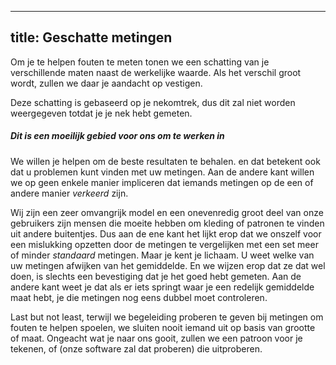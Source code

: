 ***

## title: Geschatte metingen

Om je te helpen fouten te meten tonen we een schatting van je verschillende maten naast de werkelijke waarde. Als het verschil groot wordt, zullen we daar je aandacht op vestigen.

<Tip>

Deze schatting is gebaseerd op je nekomtrek, dus dit zal niet worden weergegeven totdat je je nek hebt gemeten.

</Tip>

<Note>

##### Dit is een moeilijk gebied voor ons om te werken in

We willen je helpen om de beste resultaten te behalen. en dat betekent ook dat u problemen kunt vinden met uw metingen.
Aan de andere kant willen we op geen enkele manier impliceren dat iemands metingen op de een of andere manier *verkeerd* zijn.

Wij zijn een zeer omvangrijk model en een onevenredig groot deel van onze gebruikers zijn mensen die moeite hebben om kleding of patronen te vinden uit andere buitentjes.
Dus aan de ene kant het lijkt erop dat we onszelf voor een mislukking opzetten door de metingen te vergelijken met een set meer of minder *standaard* metingen.
Maar je kent je lichaam. U weet welke van uw metingen afwijken van het gemiddelde.
En we wijzen erop dat ze dat wel doen, is slechts een bevestiging dat je het goed hebt gemeten.
Aan de andere kant weet je dat als er iets springt waar je een redelijk gemiddelde maat hebt, je die metingen nog eens dubbel moet controleren.

Last but not least, terwijl we begeleiding proberen te geven bij metingen om fouten te helpen spoelen,
we sluiten nooit iemand uit op basis van grootte of maat.
Ongeacht wat je naar ons gooit, zullen we een patroon voor je tekenen, of (onze software zal dat proberen) die uitproberen.

</Note>
